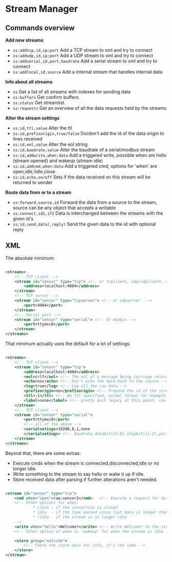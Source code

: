 # Stream Manager

## Commands overview

**Add new streams**

* `ss:addtcp,id,ip:port` Add a TCP stream to xml and try to connect
* `ss:addudp,id,ip:port` Add a UDP stream to xml and try to connect
* `ss:addserial,id,port,baudrate` Add a serial stream to xml and try to connect
* `ss:addlocal,id,source` Add a internal stream that handles internal data

**Info about all streams**

* `ss` Get a list of all streams with indexes for sending data
* `ss:buffers` Get confirm buffers.
* `ss:status` Get streamlist.
* `ss:requests` Get an overview of all the data requests held by the streams

**Alter the stream settings**

* `ss:id,ttl,value` Alter the ttl
* `ss:id,prefixorigin,true/false` Do/don't add the id of the data origin to lines received
* `ss:id,eol,value` Alter the eol string
* `ss:id,baudrate,value` Alter the baudrate of a serial/modbus stream
* `ss:id,addwrite,when:data` Add a triggered write, possible when are hello (stream opened) and wakeup (stream idle)
* `ss:id,addcmd,when:data` Add a triggered cmd, options for 'when' are open,idle,!idle,close
* `ss:id,echo,on/off` Sets if the data received on this stream will be returned to sender

**Route data from or to a stream**

* `ss:forward,source,id` Forward the data from a source to the stream, source can be any object that accepts a writable
* `ss:connect,id1,if2` Data is interchanged between the streams with the given id's
* `ss:id,send,data(,reply)` Send the given data to the id with optional reply

## XML

The absolute minimum:

```xml

<streams>
    <!-- TCP client -->
    <stream id="sensor" type="tcp"> <!-- or tcpclient, udp/udpclient, modbus  -->
        <address>localhost:4004</address>
    </stream>
    <!-- TCP server -->
    <stream id="sensor" type="tcpserver"> <!-- or udpserver  -->
        <port>4004</port>
    </stream>
    <!-- Serial port -->
    <stream id="sensor" type="serial"> <!-- Or modbus -->
        <port>ttymxc0</port>
    </stream>
</streams>
```

That minimum actually uses the default for a lot of settings.

```xml

<streams>
    <!-- TCP client -->
    <stream id="sensor" type="tcp">
        <address>localhost:4004</address>
        <eol>crlf</eol> <!-- The eol of a message being carriage return and line feed -->
        <echo>no</echo> <!-- Don't echo the data back to the source -->
        <log>true</log> <!-- Log all the raw data -->
        <prefixorigin>no</prefixorigin> <!-- Prepend the id of the stream in front of raw data -->
        <ttl>-1</ttl> <!-- No ttl specified, normal format for example 5m (for 5 minutes) or 10s etc -->
        <label>none</label> <!-- pretty much legacy at this point, can be changed to 'system' to process commands -->
    </stream>
    <!-- TCP client -->
    <stream id="sensor" type="serial">
        <port>ttymxc0</port>
        <!-- all of the above -->
        <serialsetings>19200,8,1,none
        </serialsetings> <!-- Baudrate,databits(5-8),stopbits(1-2),parity(even,odd,stick) -->
    </stream>
</streams>
```

Beyond that, there are some extras:

* Execute cmds when the stream ic connected,disconnected,idle or no longer idle.
* Write something to the stream to say hello or wake it up if idle.
* Store received data after parsing if further alterations aren't needed.

```xml

<stream id="sensor" type="tcp">
    <cmd when="open">raw:sensor2</cmd>   <!-- Execute a request for data from sensor 2 when this connects -->
    <!-- Other options for when:
            * close - if the connection is closed
            * idle  - if the time passed since last data is longer than ttl
            * !idle - if the stream is no longer idle 
    -->
    <write when="hello">Welcome?</write> <!-- Write Welcome? to the stream on connection -->
    <!-- Other option of when is 'wakeup' for when the stream is idle -->

    <store group="outside">
        <!-- Check the store docs for info, it's the same -->
    </store>
</stream>
```